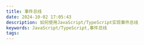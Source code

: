 ```yaml
---
title: 事件总线
date: 2024-10-02 17:05:43
description: 如何使用JavaScript/TypeScript实现事件总线
keywords: JavaScript/TypeScript,事件总线
tags:
---
```

